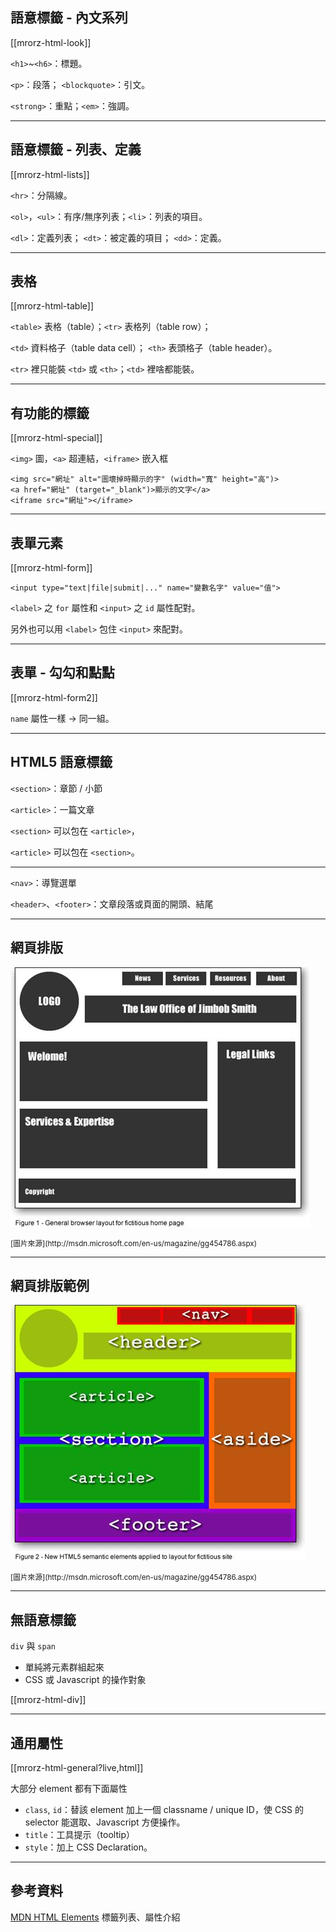 語意標籤 - 內文系列
----------------

[[mrorz-html-look]]

`<h1>`~`<h6>`：標題。

`<p>`：段落； `<blockquote>`：引文。

`<strong>`：重點；`<em>`：強調。

---

語意標籤 - 列表、定義
------------------

[[mrorz-html-lists]]

`<hr>`：分隔線。

`<ol>`，`<ul>`：有序/無序列表；`<li>`：列表的項目。

`<dl>`：定義列表； `<dt>`：被定義的項目； `<dd>`：定義。

---

表格
----

[[mrorz-html-table]]

`<table>` 表格（table）；`<tr>` 表格列（table row）；

`<td>` 資料格子（table data cell）； `<th>` 表頭格子（table header）。

`<tr>` 裡只能裝 `<td>` 或 `<th>`；`<td>` 裡啥都能裝。

---

有功能的標籤
----------

[[mrorz-html-special]]

`<img>` 圖，`<a>` 超連結，`<iframe>` 嵌入框

```
<img src="網址" alt="圖壞掉時顯示的字" (width="寬" height="高")>
<a href="網址" (target="_blank")>顯示的文字</a>
<iframe src="網址"></iframe>
```

---

表單元素
----

[[mrorz-html-form]]

```
<input type="text|file|submit|..." name="變數名字" value="值">
```

`<label>` 之 `for` 屬性和 `<input>` 之 `id` 屬性配對。

另外也可以用 `<label>` 包住 `<input>` 來配對。

---

表單 - 勾勾和點點
---------------

[[mrorz-html-form2]]

`name` 屬性一樣 → 同一組。

---

HTML5 語意標籤
-------------

`<section>`：章節 / 小節

`<article>`：一篇文章

`<section>` 可以包在 `<article>`，

`<article>` 可以包在 `<section>`。

- - -

`<nav>`：導覽選單

`<header>`、`<footer>`：文章段落或頁面的開頭、結尾


---

網頁排版
--------

![Mockup](images/html/webpage.jpg)

<p><small>[圖片來源](http://msdn.microsoft.com/en-us/magazine/gg454786.aspx)</small></p>

---

網頁排版範例
--------

![html plannning](images/html/webpage-struct.jpg)

<p><small>[圖片來源](http://msdn.microsoft.com/en-us/magazine/gg454786.aspx)</small></p>

---


無語意標籤
-------------

`div` 與 `span`

* 單純將元素群組起來
* CSS 或 Javascript 的操作對象

[[mrorz-html-div]]

---

通用屬性
-------

[[mrorz-html-general?live,html]]

大部分 element 都有下面屬性

<ul>
  <li class="fragment"><code>class</code>, <code>id</code>：替該 element 加上一個 classname / unique ID，使 CSS 的 selector 能選取、Javascript 方便操作。</li>
  <li class="fragment"><code>title</code>：工具提示（tooltip）</li>
  <li class="fragment"><code>style</code>：加上 CSS Declaration。</li>
</ul>

---

參考資料
-------

<a href="https://developer.mozilla.org/en/HTML/Element" target="_blank">MDN HTML Elements</a> 標籤列表、屬性介紹